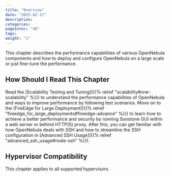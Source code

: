```yaml
---
title: "Overview"
date: "2025-02-17"
description:
categories:
pageintoc: "40"
tags:
weight: "1"
---
```


<a id="large-scale-deployment-overview"></a>

<!--# Overview -->

This chapter describes the performance capabilities of various OpenNebula components and how to deploy and configure OpenNebula on a large scale or just fine-tune the performance.

## How Should I Read This Chapter

Read the [Scalability Testing and Tuning]({{% relref "scalability#one-scalability" %}}) to understand the performance capabilities of OpenNebula and ways to improve performance by following test scenarios. Move on to the [FireEdge for Large Deployment]({{% relref "fireedge_for_large_deployments#fireedge-advance" %}}) to learn how to achieve a better performance and security by running Sunstone GUI within a web server or behind HTTP(S) proxy. After this, you can get familiar with how OpenNebula deals with SSH and how to streamline the SSH configuration in [Advanced SSH Usage]({{% relref "advanced_ssh_usage#node-ssh" %}}).

## Hypervisor Compatibility

This chapter applies to all supported hypervisors.
